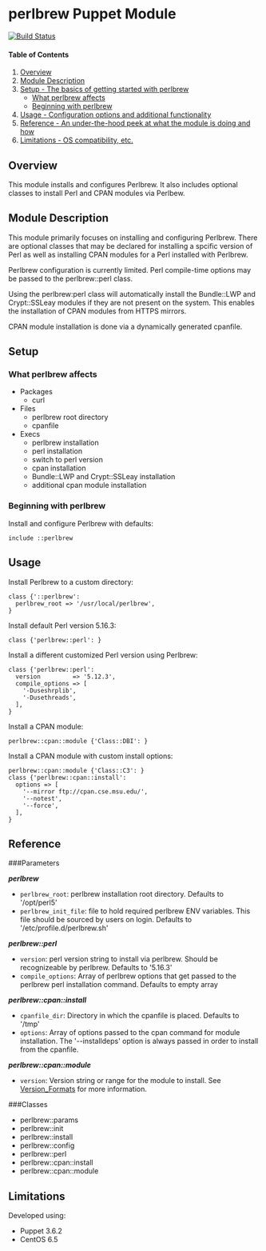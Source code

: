 # perlbrew Puppet Module

[![Build Status](https://travis-ci.org/walkamongus/perlbrew.svg)](https://travis-ci.org/walkamongus/perlbrew)

#### Table of Contents

1. [Overview](#overview)
2. [Module Description](#module-description)
3. [Setup - The basics of getting started with perlbrew](#setup)
    * [What perlbrew affects](#what-perlbrew-affects)
    * [Beginning with perlbrew](#beginning-with-perlbrew)
4. [Usage - Configuration options and additional functionality](#usage)
5. [Reference - An under-the-hood peek at what the module is doing and how](#reference)
5. [Limitations - OS compatibility, etc.](#limitations)

## Overview

This module installs and configures Perlbrew.  It also includes optional classes 
to install Perl and CPAN modules via Perlbew.

## Module Description

This module primarily focuses on installing and configuring Perlbrew. There are
optional classes that may be declared for installing a spcific version of Perl
as well as installing CPAN modules for a Perl installed with Perlbrew.

Perlbrew configuration is currently limited. Perl compile-time options may be 
passed to the perlbrew::perl class.

Using the perlbrew:perl class will automatically install the Bundle::LWP and 
Crypt::SSLeay modules if they are not present on the system. This enables the 
installation of CPAN modules from HTTPS mirrors.

CPAN module installation is done via a dynamically generated cpanfile.

## Setup

### What perlbrew affects

* Packages
    * curl
* Files
    * perlbrew root directory
    * cpanfile
* Execs
    * perlbrew installation
    * perl installation
    * switch to perl version
    * cpan installation
    * Bundle::LWP and Crypt::SSLeay installation
    * additional cpan module installation

### Beginning with perlbrew

Install and configure Perlbrew with defaults:

    include ::perlbrew

## Usage

Install Perlbrew to a custom directory:

    class {'::perlbrew':
      perlbrew_root => '/usr/local/perlbrew',
    }

Install default Perl version 5.16.3:

    class {'perlbrew::perl': }

Install a different customized Perl version using Perlbrew:
   
    class {'perlbrew::perl':
      version         => '5.12.3',
      compile_options => [
        '-Duseshrplib',
        '-Dusethreads',
      ],
    }

Install a CPAN module:

    perlbrew::cpan::module {'Class::DBI': }

Install a CPAN module with custom install options:

    perlbrew::cpan::module {'Class::C3': }
    class {'perlbrew::cpan::install':
      options => [
        '--mirror ftp://cpan.cse.msu.edu/',
        '--notest',
        '--force',
      ],
    }

## Reference

###Parameters

***perlbrew***
* `perlbrew_root`: perlbrew installation root directory. Defaults to '/opt/perl5' 
* `perlbrew_init_file`: file to hold required perlbrew ENV variables.  This file should 
be sourced by users on login. Defaults to '/etc/profile.d/perlbrew.sh'

***perlbrew::perl***
* `version`: perl version string to install via perlbrew. Should be recognizeable 
by perlbrew. Defaults to '5.16.3'
* `compile_options`: Array of perlbrew options that get passed to the perlbrew perl 
installation command.  Defaults to empty array

***perlbrew::cpan::install***
* `cpanfile_dir`: Directory in which the cpanfile is placed.  Defaults to '/tmp'
* `options`: Array of options passed to the cpan command for module installation. 
The '--installdeps' option is always passed in order to install from the cpanfile.

***perlbrew::cpan::module***
* `version`: Version string or range for the module to install. 
See [Version_Formats](http://search.cpan.org/~dagolden/CPAN-Meta-2.142060/lib/CPAN/Meta/Spec.pm#Version_Formats) 
for more information.

###Classes
* perlbrew::params
* perlbrew::init
* perlbrew::install
* perlbrew::config
* perlbrew::perl
* perlbrew::cpan::install
* perlbrew::cpan::module

## Limitations

Developed using:
* Puppet 3.6.2
* CentOS 6.5 
